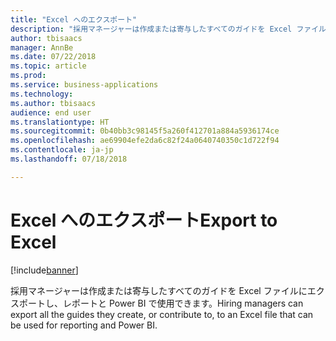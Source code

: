 ```yaml
---
title: "Excel へのエクスポート"
description: "採用マネージャーは作成または寄与したすべてのガイドを Excel ファイルにエクスポートし、レポートと Power BI で使用できます。"
author: tbisaacs
manager: AnnBe
ms.date: 07/22/2018
ms.topic: article
ms.prod: 
ms.service: business-applications
ms.technology: 
ms.author: tbisaacs
audience: end user
ms.translationtype: HT
ms.sourcegitcommit: 0b40bb3c98145f5a260f412701a884a5936174ce
ms.openlocfilehash: ae69904efe2da6c82f24a0640740350c1d722f94
ms.contentlocale: ja-jp
ms.lasthandoff: 07/18/2018

---
```

#  <a name="export-to-excel"></a><span data-ttu-id="a025f-103">Excel へのエクスポート</span><span class="sxs-lookup"><span data-stu-id="a025f-103">Export to Excel</span></span>

[!include[banner](../../../includes/banner.md)]

<span data-ttu-id="a025f-104">採用マネージャーは作成または寄与したすべてのガイドを Excel ファイルにエクスポートし、レポートと Power BI で使用できます。</span><span class="sxs-lookup"><span data-stu-id="a025f-104">Hiring managers can export all the guides they create, or contribute to, to an Excel file that can be used for reporting and Power BI.</span></span>

